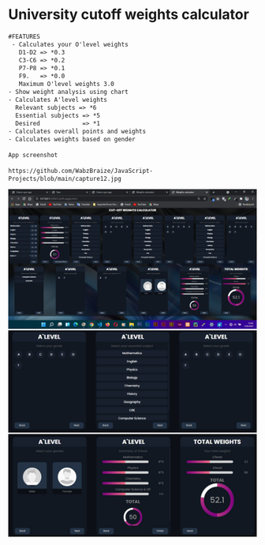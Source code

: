 # University cutoff weights calculator
    #FEATURES
     - Calculates your O'level weights
       D1-D2 => *0.3
       C3-C6 => *0.2
       P7-P8 => *0.1
       F9.   => *0.0
       Maximum O'level weights 3.0
    - Show weight analysis using chart
    - Calculates A'level weights
      Relevant subjects => *6
      Essential subjects => *5
      Desired            => *1
    - Calculates overall points and weights
    - Calculates weights based on gender
    
    App screenshot
    
    https://github.com/WabzBraize/JavaScript-Projects/blob/main/capture12.jpg




![App Screenshot](capture12.jpg?raw=true "Optional Title")
![App Screenshot](capture3.jpg?raw=true "Optional Title")
![App Screenshot](capture5.jpg?raw=true "Optional Title")
